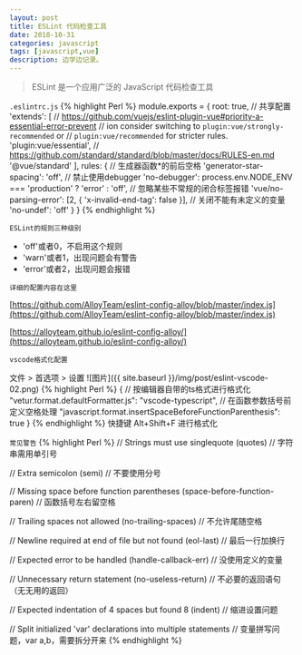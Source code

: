 ```yaml
---
layout: post
title: ESLint 代码检查工具
date: 2018-10-31
categories: javascript
tags: [javascript,vue]
description: 边学边记录。
---
```


> ESLint 是一个应用广泛的 JavaScript 代码检查工具

`.eslintrc.js`
{% highlight Perl %}
module.exports = {
  root: true,
  // 共享配置
  'extends': [
	// https://github.com/vuejs/eslint-plugin-vue#priority-a-essential-error-prevent
    // ion consider switching to `plugin:vue/strongly-recommended` or
    // `plugin:vue/recommended` for stricter rules.
    'plugin:vue/essential',
	// https://github.com/standard/standard/blob/master/docs/RULES-en.md
    '@vue/standard'
  ],
  rules: {
    // 生成器函数*的前后空格
    'generator-star-spacing': 'off',
    // 禁止使用debugger
    'no-debugger': process.env.NODE_ENV === 'production' ? 'error' : 'off',
	// 忽略某些不常规的闭合标签报错
    'vue/no-parsing-error': [2, { 'x-invalid-end-tag': false }],
	// 关闭不能有未定义的变量
    'no-undef': 'off'
  }
}
{% endhighlight %}


`ESLint的规则三种级别`
- 'off'或者0，不启用这个规则
- 'warn'或者1，出现问题会有警告
- 'error'或者2，出现问题会报错

`详细的配置内容在这里`

[https://github.com/AlloyTeam/eslint-config-alloy/blob/master/index.js](https://github.com/AlloyTeam/eslint-config-alloy/blob/master/index.js)

[https://alloyteam.github.io/eslint-config-alloy/](https://alloyteam.github.io/eslint-config-alloy/)


`vscode格式化配置`

文件 > 首选项 > 设置
![图片]({{ site.baseurl }}/img/post/eslint-vscode-02.png)
{% highlight Perl %}
{
	// 按编辑器自带的ts格式进行格式化
    "vetur.format.defaultFormatter.js": "vscode-typescript",
	// 在函数参数括号前定义空格处理
    "javascript.format.insertSpaceBeforeFunctionParenthesis": true
}
{% endhighlight %}
快捷键 Alt+Shift+F 进行格式化

`常见警告`
{% highlight Perl %}
// Strings must use singlequote (quotes)
// 字符串需用单引号

// Extra semicolon (semi)
// 不要使用分号

// Missing space before function parentheses (space-before-function-paren)
// 函数括号左右留空格

// Trailing spaces not allowed (no-trailing-spaces)
// 不允许尾随空格

// Newline required at end of file but not found (eol-last)
// 最后一行加换行

// Expected error to be handled (handle-callback-err)
// 没使用定义的变量

// Unnecessary return statement (no-useless-return)
// 不必要的返回语句（无无用的返回）

// Expected indentation of 4 spaces but found 8 (indent)
// 缩进设置问题

// Split initialized 'var' declarations into multiple statements
// 变量拼写问题，var a,b，需要拆分开来
{% endhighlight %}